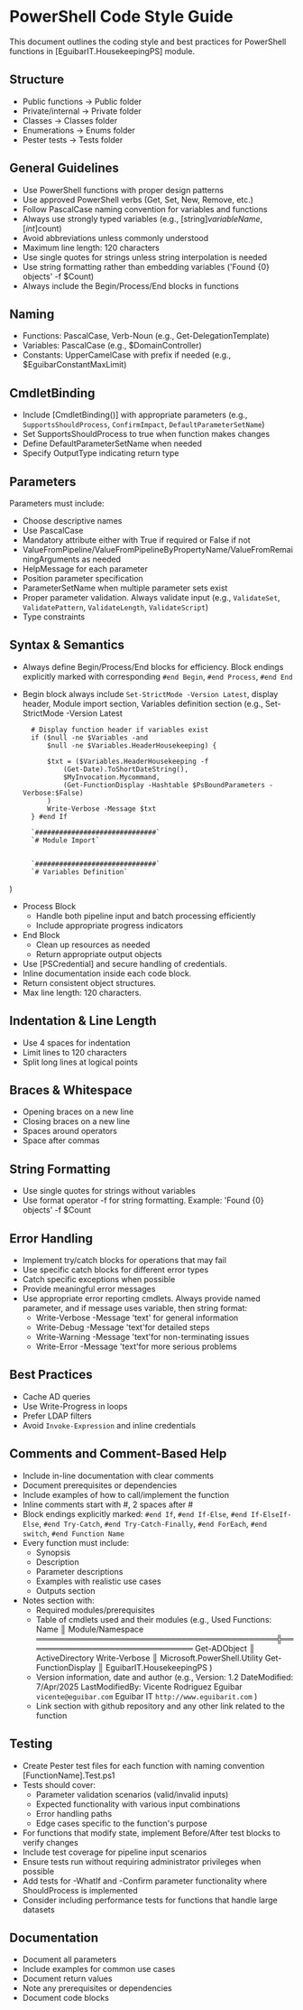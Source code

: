 ﻿# PowerShell Code Style Guide

This document outlines the coding style and best practices for PowerShell functions in [EguibarIT.HousekeepingPS] module.

## Structure

- Public functions → Public folder
- Private/internal → Private folder
- Classes → Classes folder
- Enumerations → Enums folder
- Pester tests → Tests folder

## General Guidelines

- Use PowerShell functions with proper design patterns
- Use approved PowerShell verbs (Get, Set, New, Remove, etc.)
- Follow PascalCase naming convention for variables and functions
- Always use strongly typed variables (e.g., [string]$variableName, [int]$count)
- Avoid abbreviations unless commonly understood
- Maximum line length: 120 characters
- Use single quotes for strings unless string interpolation is needed
- Use string formatting rather than embedding variables ('Found {0} objects' -f $Count)
- Always include the Begin/Process/End blocks in functions

## Naming

- Functions: PascalCase, Verb-Noun (e.g., Get-DelegationTemplate)
- Variables: PascalCase (e.g., $DomainController)
- Constants: UpperCamelCase with prefix if needed (e.g., $EguibarConstantMaxLimit)

## CmdletBinding

- Include [CmdletBinding()] with appropriate parameters (e.g., `SupportsShouldProcess`, `ConfirmImpact`, `DefaultParameterSetName`)
- Set SupportsShouldProcess to true when function makes changes
- Define DefaultParameterSetName when needed
- Specify OutputType indicating return type

## Parameters

Parameters must include:

- Choose descriptive names
- Use PascalCase
- Mandatory attribute either with True if required or False if not
- ValueFromPipeline/ValueFromPipelineByPropertyName/ValueFromRemainingArguments as needed
- HelpMessage for each parameter
- Position parameter specification
- ParameterSetName when multiple parameter sets exist
- Proper parameter validation. Always validate input (e.g., `ValidateSet`, `ValidatePattern`, `ValidateLength`, `ValidateScript`)
- Type constraints

## Syntax & Semantics

- Always define Begin/Process/End blocks for efficiency. Block endings explicitly marked with corresponding `#end Begin`, `#end Process`, `#end End`
- Begin block always include `Set-StrictMode -Version Latest`, display header, Module import section, Variables definition section (e.g.,
        Set-StrictMode -Version Latest

        # Display function header if variables exist
        if ($null -ne $Variables -and
            $null -ne $Variables.HeaderHousekeeping) {

            $txt = ($Variables.HeaderHousekeeping -f
                (Get-Date).ToShortDateString(),
                $MyInvocation.Mycommand,
                (Get-FunctionDisplay -Hashtable $PsBoundParameters -Verbose:$False)
            )
            Write-Verbose -Message $txt
        } #end If

        `##############################`
        `# Module Import`


        `##############################`
        `# Variables Definition`

)

- Process Block
  - Handle both pipeline input and batch processing efficiently
  - Include appropriate progress indicators
- End Block
  - Clean up resources as needed
  - Return appropriate output objects
- Use [PSCredential] and secure handling of credentials.
- Inline documentation inside each code block.
- Return consistent object structures.
- Max line length: 120 characters.

## Indentation & Line Length

- Use 4 spaces for indentation
- Limit lines to 120 characters
- Split long lines at logical points

## Braces & Whitespace

- Opening braces on a new line
- Closing braces on a new line
- Spaces around operators
- Space after commas

## String Formatting

- Use single quotes for strings without variables
- Use format operator -f for string formatting. Example: 'Found {0} objects' -f $Count

## Error Handling

- Implement try/catch blocks for operations that may fail
- Use specific catch blocks for different error types
- Catch specific exceptions when possible
- Provide meaningful error messages
- Use appropriate error reporting cmdlets. Always provide named parameter, and if message uses variable, then string format:
  - Write-Verbose -Message 'text' for general information
  - Write-Debug -Message 'text'for detailed steps
  - Write-Warning -Message 'text'for non-terminating issues
  - Write-Error -Message 'text'for more serious problems

## Best Practices

- Cache AD queries
- Use Write-Progress in loops
- Prefer LDAP filters
- Avoid `Invoke-Expression` and inline credentials

## Comments and Comment-Based Help

- Include in-line documentation with clear comments
- Document prerequisites or dependencies
- Include examples of how to call/implement the function
- Inline comments start with #, 2 spaces after #
- Block endings explicitly marked: `#end If`, `#end If-Else`, `#end If-ElseIf-Else`, `#end Try-Catch`, `#end Try-Catch-Finally`, `#end ForEach`, `#end switch`, `#end Function Name`
- Every function must include:
  - Synopsis
  - Description
  - Parameter descriptions
  - Examples with realistic use cases
  - Outputs section
- Notes section with:
  - Required modules/prerequisites
  - Table of cmdlets used and their modules (e.g.,
  Used Functions:
                Name                                       ║ Module/Namespace
                ═══════════════════════════════════════════╬══════════════════════════════
                Get-ADObject                               ║ ActiveDirectory
                Write-Verbose                              ║ Microsoft.PowerShell.Utility
                Get-FunctionDisplay                        ║ EguibarIT.HousekeepingPS
  )
  - Version information, date and author (e.g.,
            Version:         1.2
            DateModified:    7/Apr/2025
            LastModifiedBy:  Vicente Rodriguez Eguibar
                        `vicente@eguibar.com`
                        Eguibar IT
                        `http://www.eguibarit.com`
  )
  - Link section with github repository and any other link related to the function

## Testing

- Create Pester test files for each function with naming convention [FunctionName].Test.ps1
- Tests should cover:
  - Parameter validation scenarios (valid/invalid inputs)
  - Expected functionality with various input combinations
  - Error handling paths
  - Edge cases specific to the function's purpose
- For functions that modify state, implement Before/After test blocks to verify changes
- Include test coverage for pipeline input scenarios
- Ensure tests run without requiring administrator privileges when possible
- Add tests for -WhatIf and -Confirm parameter functionality where ShouldProcess is implemented
- Consider including performance tests for functions that handle large datasets

## Documentation

- Document all parameters
- Include examples for common use cases
- Document return values
- Note any prerequisites or dependencies
- Document code blocks
